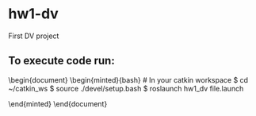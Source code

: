 # hw1-dv

First DV project

## To execute code run:


\begin{document}
\begin{minted}{bash}
    # In your catkin workspace
    $ cd ~/catkin_ws
    $ source ./devel/setup.bash
    $ roslaunch hw1_dv file.launch

\end{minted}
\end{document}